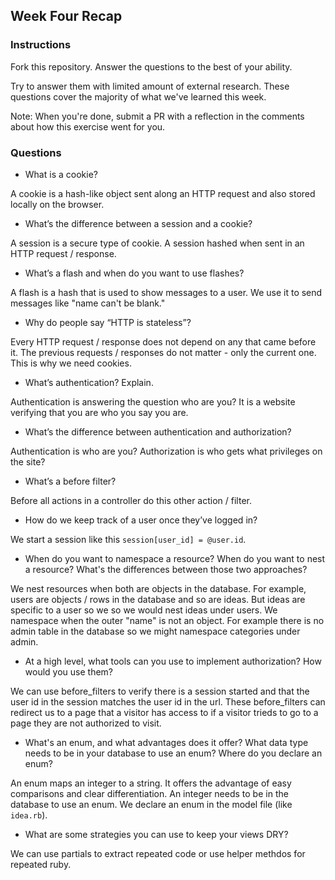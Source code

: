 ## Week Four Recap

### Instructions
Fork this repository. Answer the questions to the best of your ability.

Try to answer them with limited amount of external research. These questions cover the majority of what we've learned this week.

Note: When you're done, submit a PR with a reflection in the comments about how this exercise went for you.

### Questions

* What is a cookie?

A cookie is a hash-like object sent along an HTTP request and also stored locally on the browser.

* What’s the difference between a session and a cookie?

A session is a secure type of cookie. A session hashed when sent in an HTTP request / response.

* What’s a flash and when do you want to use flashes?

A flash is a hash that is used to show messages to a user. We use it to send messages like "name can't be blank."

* Why do people say “HTTP is stateless”?

Every HTTP request / response does not depend on any that came before it. The previous requests / responses do not matter - only the current one. This is why we need cookies.

* What’s authentication? Explain.

Authentication is answering the question who are you? It is a website verifying that you are who you say you are.

* What’s the difference between authentication and authorization?

Authentication is who are you? Authorization is who gets what privileges on the site?

* What’s a before filter?

Before all actions in a controller do this other action / filter.

* How do we keep track of a user once they’ve logged in?

We start a session like this `session[user_id] = @user.id`.

* When do you want to namespace a resource? When do you want to nest a resource? What's the differences between those two approaches?

We nest resources when both are objects in the database. For example, users are objects / rows in the database and so are ideas. But ideas are specific to a user so we so we would nest ideas under users. We namespace when the outer "name" is not an object. For example there is no admin table in the database so we might namespace categories under admin.

* At a high level, what tools can you use to implement authorization? How would you use them?

We can use before_filters to verify there is a session started and that the user id in the session matches the user id in the url. These before_filters can redirect us to a page that a visitor has access to if a visitor trieds to go to a page they are not authorized to visit.

* What's an enum, and what advantages does it offer? What data type needs to be in your database to use an enum? Where do you declare an enum?

An enum maps an integer to a string. It offers the advantage of easy comparisons and clear differentiation. An integer needs to be in the database to use an enum. We declare an enum in the model file (like `idea.rb`). 

* What are some strategies you can use to keep your views DRY?

We can use partials to extract repeated code or use helper methdos for repeated ruby. 
